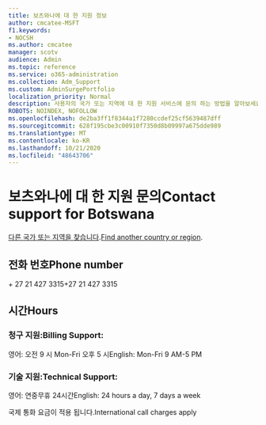 ```yaml
---
title: 보츠와나에 대 한 지원 정보
author: cmcatee-MSFT
f1.keywords:
- NOCSH
ms.author: cmcatee
manager: scotv
audience: Admin
ms.topic: reference
ms.service: o365-administration
ms.collection: Adm_Support
ms.custom: AdminSurgePortfolio
localization_priority: Normal
description: 사용자의 국가 또는 지역에 대 한 지원 서비스에 문의 하는 방법을 알아보세요.
ROBOTS: NOINDEX, NOFOLLOW
ms.openlocfilehash: de2ba3ff1f8344a1f7280ccdef25cf5639487dff
ms.sourcegitcommit: 628f195cbe3c00910f7350d8b09997a675dde989
ms.translationtype: MT
ms.contentlocale: ko-KR
ms.lasthandoff: 10/21/2020
ms.locfileid: "48643706"
---
```

# <a name="contact-support-for-botswana"></a><span data-ttu-id="645b3-103">보츠와나에 대 한 지원 문의</span><span class="sxs-lookup"><span data-stu-id="645b3-103">Contact support for Botswana</span></span>

<span data-ttu-id="645b3-104">[다른 국가 또는 지역을 찾습니다](../contact-support-for-business-products.md).</span><span class="sxs-lookup"><span data-stu-id="645b3-104">[Find another country or region](../contact-support-for-business-products.md).</span></span>

## <a name="phone-number"></a><span data-ttu-id="645b3-105">전화 번호</span><span class="sxs-lookup"><span data-stu-id="645b3-105">Phone number</span></span>
<span data-ttu-id="645b3-106">+ 27 21 427 3315</span><span class="sxs-lookup"><span data-stu-id="645b3-106">+27 21 427 3315</span></span>

## <a name="hours"></a><span data-ttu-id="645b3-107">시간</span><span class="sxs-lookup"><span data-stu-id="645b3-107">Hours</span></span>
### <a name="billing-support"></a><span data-ttu-id="645b3-108">청구 지원:</span><span class="sxs-lookup"><span data-stu-id="645b3-108">Billing Support:</span></span>

<span data-ttu-id="645b3-109">영어: 오전 9 시 Mon-Fri 오후 5 시</span><span class="sxs-lookup"><span data-stu-id="645b3-109">English: Mon-Fri 9 AM-5 PM</span></span>

### <a name="technical-support"></a><span data-ttu-id="645b3-110">기술 지원:</span><span class="sxs-lookup"><span data-stu-id="645b3-110">Technical Support:</span></span>

<span data-ttu-id="645b3-111">영어: 연중무휴 24시간</span><span class="sxs-lookup"><span data-stu-id="645b3-111">English: 24 hours a day, 7 days a week</span></span>

<span data-ttu-id="645b3-112">국제 통화 요금이 적용 됩니다.</span><span class="sxs-lookup"><span data-stu-id="645b3-112">International call charges apply</span></span>
